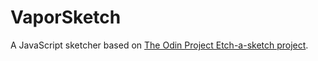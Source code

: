 # VaporSketch
A JavaScript sketcher based on [The Odin Project Etch-a-sketch project](https://www.theodinproject.com/lessons/foundations-etch-a-sketch).
